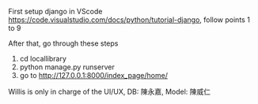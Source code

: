 First setup django in VScode
https://code.visualstudio.com/docs/python/tutorial-django, follow points 1 to 9

After that, go through these steps
1.  cd locallibrary
2. python manage.py runserver
3. go to http://127.0.0.1:8000/index_page/home/



Willis is only in charge of the UI/UX, DB: 陳永嘉, Model: 陳威仁
